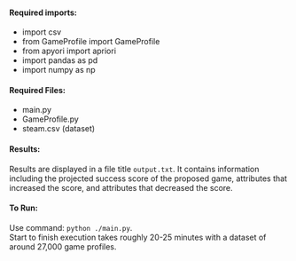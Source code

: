 #### Required imports:

* import csv
* from GameProfile import GameProfile
* from apyori import apriori
* import pandas as pd 
* import numpy as np

#### Required Files:

* main.py
* GameProfile.py
* steam.csv (dataset)

#### Results:
Results are displayed in a file title `output.txt`. It contains information including the projected success score of the proposed game, attributes that increased the score, and attributes that decreased the score. 

#### To Run:

Use command: `python ./main.py`.  
Start to finish execution takes roughly 20-25 minutes with a dataset of around 27,000 game profiles.